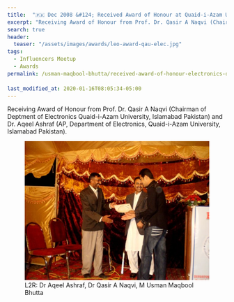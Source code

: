 ```yaml
---
title:  "🇵🇰 Dec 2008 &#124; Received Award of Honour at Quaid-i-Azam University, Islamabad Pakistan"
excerpt: "Receiving Award of Honour from Prof. Dr. Qasir A Naqvi (Chairman of Deptment of Electronics Quaid-i-Azam University, Islamabad Pakistan) and Dr. Aqeel Ashraf (AP, Department of Electronics, Quaid-i-Azam University, Islamabad Pakistan)."
search: true
header:
  teaser: "/assets/images/awards/leo-award-qau-elec.jpg"
tags: 
  - Influencers Meetup
  - Awards
permalink: /usman-maqbool-bhutta/received-award-of-honour-electronics-department-QAU-Pakistan

last_modified_at: 2020-01-16T08:05:34-05:00
---
```

Receiving Award of Honour from Prof. Dr. Qasir A Naqvi (Chairman of Deptment of Electronics Quaid-i-Azam University, Islamabad Pakistan) and Dr. Aqeel Ashraf (AP, Department of Electronics, Quaid-i-Azam University, Islamabad Pakistan).

<figure>
    <a href="/assets/images/awards/leo-award-qau-elec.jpg"><img src="/assets/images/awards/leo-award-qau-elec.jpg"></a>
    <figcaption>L2R: Dr Aqeel Ashraf, Dr Qasir A Naqvi, M Usman Maqbool Bhutta</figcaption>
</figure>